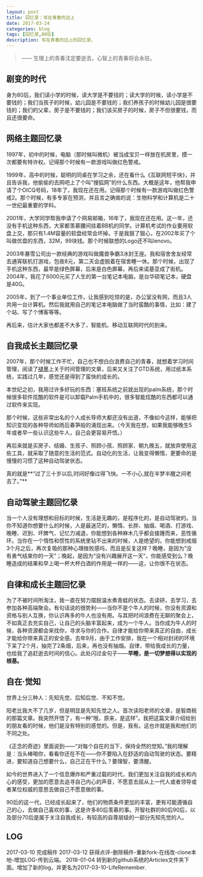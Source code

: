 ```yaml
---
layout: post
title: 回忆录：写在青春的边上
date: 2017-03-24
categories: blog
tags: [回忆录,80后]
description: 写在青春的边上的回忆录。
---
```




> —— 生理上的青春注定要逝去，心智上的青春将会永驻。

## 剧变的时代

身为80后，我们读小学的时候，读大学是不要钱的；读大学的时候，读小学是不要钱的；我们当孩子的时候，幼儿园是不要钱的；我们养孩子的时候幼儿园是很要钱的；我们的父辈，房子是不要钱的；我们该买房子的时候，房子不但很要钱，而且还很要命。



## 网络主题回忆录



1997年，初中的时候，电脑（那时候叫微机）被当成宝贝一样放在机房里，摸一次都要有特许权。记得那个时候有一款游戏叫做红色警戒。



1999年，高中的时候，聪明的同桌在学习之余，还在看什么《互联网短平快》，并且告诉我，他偷偷的去网吧上了个叫“搜狐网”的什么东西。大概是这年，他帮我申请了个OICQ号码，18年了，我现在还在用。记得那个时候有一款游戏叫做红色警戒2。那个时候，有多专家在预测，并且言之确凿的说：生物科学和计算机是二十一世纪最重要的学科。

2001年，大学同学帮我申请了个网易邮箱，16年了，我现在还在用。这一年，还没有手机这种东西，大家都羡慕腰间挂着BB机的同学。计算机考试的作业要用软盘上交，那只有1.4M容量的软盘经常会坏掉。于是我狠了狠心，在2002年买了个叫做优盘的东西，32M，99块钱。那个时候联想的Logo还不叫lenovo。

2003年暴雪公司出一款经典的游戏叫做魔兽争霸3冰封王座。我和宿舍舍友经常去通宵联机打游戏，包夜8元，第二天会虚脱着在宿舍睡一休。那个时候，出现了手机这种东西，最早是绿色屏幕，后来是白色屏幕，再后来诺基亚成了街机。2004年，我花了6000元买了人生的第一台笔记本电脑，是台华硕笔记本，硬盘是40G。

2005年，到了一个事业单位工作，让我感到吃惊的是，办公室没有网，而且3人共用一台计算机。然后我就用自己的笔记本电脑做了当时蛮酷的事情，比如：建了个站、写了个博客等等。

再后来，估计大家也都差不大多了，智能机、移动互联网时代的到来。



## 自我成长主题回忆录

2007年，那个时候工作不忙，自己也不想白白浪费自己的青春，就想着学习时间管理，阅读了[褪墨](http://www.mifengtd.cn)上关于时间管理的文章，后来又关注了GTD系统，用过纸本系统，实践过几年，感觉还是得到了蛮快的成长的。

本世纪之初，我用过许多好玩的东西：塞班系统之前就出现的palm系统，那个时候很多软件炫酷的软件是可以卸载Palm手机中的，很多智能炫酷的东西都可以通过软件来实现。

那个时候，这些非常出名的个人成长导师大都还没有出道，不像如今这样，能够把知识变现的各种导师如雨后春笋般的涌现出来。（今天我在想，如果我能够晚生5年或者早一些认识这些牛人，自己会更容易开悟。）

再后来就是买房子、结婚、生孩子、照顾小孩、照顾家、朝九晚五，就放弃使用这些工具，就采取了随意的生活的范式。自动化的生活，让我变得懒惰，更要命的是慢慢的习惯了这种自动驾驶状态。

真的就是**“过了三十岁以后,时间好像过得飞快。一不小心,就在半梦半醒之间老去了。”**



## 自动驾驶主题回忆录



当一个人没有理想和目标的时候，生活是无趣的，是程序化的，是自动驾驶的。当你不知道你想要什么的时候，人是最迷茫的，懒惰、长胖、抽烟、喝酒、打游戏、晚睡、迟到、坏脾气、记忆力减退，你能想到各种麻木几乎都会接踵而来，恶性循环。当你在一个惰性和惯性的系统里钻不出来的时候，人是绝望的。你能想到戒烟3个月之后，再次复吸的那种心理挫败感吗，而且是反复这样？晚睡，是因为“没有勇气结束你的一天”；晚起，是因为“没有兴趣展开这一天”，你能感受到么？晚睡造成的结果和早上喝一杯大杯白酒的作用是一样的——这，让你很不在状态。



## 自律和成长主题回忆录



为了不被时间所淘汰，我一直在努力摆脱温水煮青蛙的状态。去读研，去学习，去参加各种高端聚会。有句话说的很势利——当你不是个牛人的时候，你没有资源和资格与别人互换，你认识再多的牛人也没有用。与其把时间浪费在无聊的聚会上，不如真正去充实自己，让自己的头脑丰富起来，成为一个牛人。当你成为牛人的时候，各种资源都会来找你，寻求与你的合作。自律才能给你带来真正的自由，成长才能给你带来真正的安全感。去年9月，由于工作安排，我在一个相对封闭的环境下呆了2个月，抽完了2条烟，后来，再也没有抽烟。自律，带给我成长的力量，也给我了追赶逝去时间的信心。此处闪过金句子——**早睡，是一切梦想得以实现的根基。**



## 自在·觉知
世界上分三种人：先知先觉、后知后觉、不知不觉。

阳老比我大不了几岁，但是明显是先知先觉之人。首次读阳老师的文章，是智商税的那篇文章。我突然开悟了，有一种“哦，原来，是这样”。我把这篇文章介绍给别的朋友看的时候，他们是没有特别的感觉的。但是，我有。这也许就是我和他们的不同之处。

《正念的奇迹》里面说到——“对每个自在的当下，保持全然的觉知。”我的理解是：当头棒喝你，看看你还在不在——你不要陷入在舒适的自动驾驶的状态。要精进，要知道自己想要什么，自己正在干什么？要理智，要清醒。

如今的世界进入了一个信息爆炸和严重过载的时代，我们更加关注自我的成长和内心的感受，更加的愿意去追寻自己内心的声音，不愿意去屈从上一代人或者领导或者某位权威的意思去做自己不愿意做的事。

90后的这一代，已经成长起来了，他们的物质条件更加的丰富，更有可能遵循自己的心，去做自己喜欢的事，这是许多80后羡慕的事。开智社群的80后90后，以及部分70后是属于关注自我成长，有较高的自尊层级的一部分先知先觉的人。

## LOG
2017-03-10 完成稿件
2017-03-12 获得点评-删除稿件-重新fork-在线改-clone本地-增加LOG-传到云端。
2018-01-04 转到新的github系统的Articles文件夹下面。增加了新的log，并更名为2017-03-10-LifeRemember.
